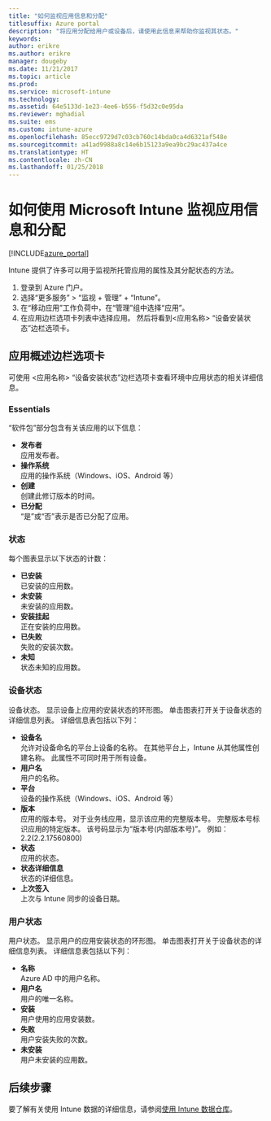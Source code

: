 ```yaml
---
title: "如何监视应用信息和分配"
titlesuffix: Azure portal
description: "将应用分配给用户或设备后，请使用此信息来帮助你监视其状态。"
keywords: 
author: erikre
ms.author: erikre
manager: dougeby
ms.date: 11/21/2017
ms.topic: article
ms.prod: 
ms.service: microsoft-intune
ms.technology: 
ms.assetid: 64e5133d-1e23-4ee6-b556-f5d32c0e95da
ms.reviewer: mghadial
ms.suite: ems
ms.custom: intune-azure
ms.openlocfilehash: 85ecc9729d7c03cb760c14bda0ca4d6321af548e
ms.sourcegitcommit: a41ad9988a8c14e6b15123a9ea9bc29ac437a4ce
ms.translationtype: HT
ms.contentlocale: zh-CN
ms.lasthandoff: 01/25/2018
---
```

# <a name="how-to-monitor-app-information-and-assignments-with-microsoft-intune"></a>如何使用 Microsoft Intune 监视应用信息和分配

[!INCLUDE[azure_portal](./includes/azure_portal.md)]

Intune 提供了许多可以用于监视所托管应用的属性及其分配状态的方法。

1. 登录到 Azure 门户。
2. 选择“更多服务” > “监视 + 管理” + “Intune”。
3. 在“移动应用”工作负荷中，在“管理”组中选择“应用”。
5. 在应用边栏选项卡列表中选择应用。 然后将看到<应用名称> “设备安装状态”边栏选项卡。

## <a name="app-overview-blade"></a>应用概述边栏选项卡

可使用 <应用名称> “设备安装状态”边栏选项卡查看环境中应用状态的相关详细信息。

### <a name="essentials"></a>Essentials

“软件包”部分包含有关该应用的以下信息：

 - **发布者**  
应用发布者。
 - **操作系统**  
应用的操作系统（Windows、iOS、Android 等）
 - **创建**  
创建此修订版本的时间。
 - **已分配**  
“是”或“否”表示是否已分配了应用。

### <a name="status"></a>状态
每个图表显示以下状态的计数：

 - **已安装**  
已安装的应用数。
 - **未安装**  
未安装的应用数。
 - **安装挂起**  
正在安装的应用数。
 - **已失败**  
失败的安装次数。
 - **未知**  
状态未知的应用数。

### <a name="device-status"></a>设备状态

设备状态。 显示设备上应用的安装状态的环形图。 单击图表打开关于设备状态的详细信息列表。 详细信息表包括以下列：

 - **设备名**  
允许对设备命名的平台上设备的名称。 在其他平台上，Intune 从其他属性创建名称。 此属性不可同时用于所有设备。
 - **用户名**  
用户的名称。
 - **平台**  
设备的操作系统（Windows、iOS、Android 等）
 - **版本**  
应用的版本号。 对于业务线应用，显示该应用的完整版本号。 完整版本号标识应用的特定版本。 该号码显示为“版本号(内部版本号)”。 例如：2.2(2.2.17560800)
 - **状态**  
应用的状态。
 - **状态详细信息**  
状态的详细信息。
 - **上次签入**  
上次与 Intune 同步的设备日期。


### <a name="user-status"></a>用户状态

用户状态。 显示用户的应用安装状态的环形图。 单击图表打开关于设备状态的详细信息列表。 详细信息表包括以下列：
 - **名称**  
Azure AD 中的用户名称。
 - **用户名**  
用户的唯一名称。
 - **安装**  
用户使用的应用安装数。
 - **失败**  
用户安装失败的次数。
 - **未安装**  
用户未安装的应用数。


## <a name="next-steps"></a>后续步骤

要了解有关使用 Intune 数据的详细信息，请参阅[使用 Intune 数据仓库](reports-nav-create-intune-reports.md)。